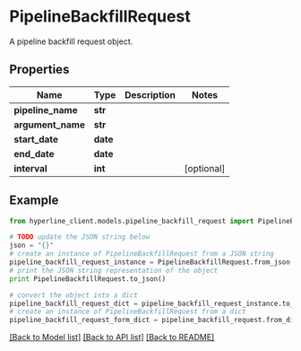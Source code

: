 # PipelineBackfillRequest

A pipeline backfill request object.

## Properties
Name | Type | Description | Notes
------------ | ------------- | ------------- | -------------
**pipeline_name** | **str** |  | 
**argument_name** | **str** |  | 
**start_date** | **date** |  | 
**end_date** | **date** |  | 
**interval** | **int** |  | [optional] 

## Example

```python
from hyperline_client.models.pipeline_backfill_request import PipelineBackfillRequest

# TODO update the JSON string below
json = "{}"
# create an instance of PipelineBackfillRequest from a JSON string
pipeline_backfill_request_instance = PipelineBackfillRequest.from_json(json)
# print the JSON string representation of the object
print PipelineBackfillRequest.to_json()

# convert the object into a dict
pipeline_backfill_request_dict = pipeline_backfill_request_instance.to_dict()
# create an instance of PipelineBackfillRequest from a dict
pipeline_backfill_request_form_dict = pipeline_backfill_request.from_dict(pipeline_backfill_request_dict)
```
[[Back to Model list]](../README.md#documentation-for-models) [[Back to API list]](../README.md#documentation-for-api-endpoints) [[Back to README]](../README.md)


